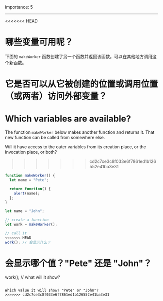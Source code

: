 importance: 5

---

<<<<<<< HEAD
# 哪些变量可用呢？

下面的 `makeWorker` 函数创建了另一个函数并返回该函数。可以在其他地方调用这个新函数。

它是否可以从它被创建的位置或调用位置（或两者）访问外部变量？
=======
# Which variables are available?

The function `makeWorker` below makes another function and returns it. That new function can be called from somewhere else.

Will it have access to the outer variables from its creation place, or the invocation place, or both?
>>>>>>> cd2c7ce3c8f033e6f7861ed1b126552e41ba3e31

```js
function makeWorker() {
  let name = "Pete";

  return function() {
    alert(name);
  };
}

let name = "John";

// create a function
let work = makeWorker();

// call it
<<<<<<< HEAD
work(); // 会显示什么？
```

会显示哪个值？"Pete" 还是 "John"？
=======
work(); // what will it show?
```

Which value it will show? "Pete" or "John"?
>>>>>>> cd2c7ce3c8f033e6f7861ed1b126552e41ba3e31
